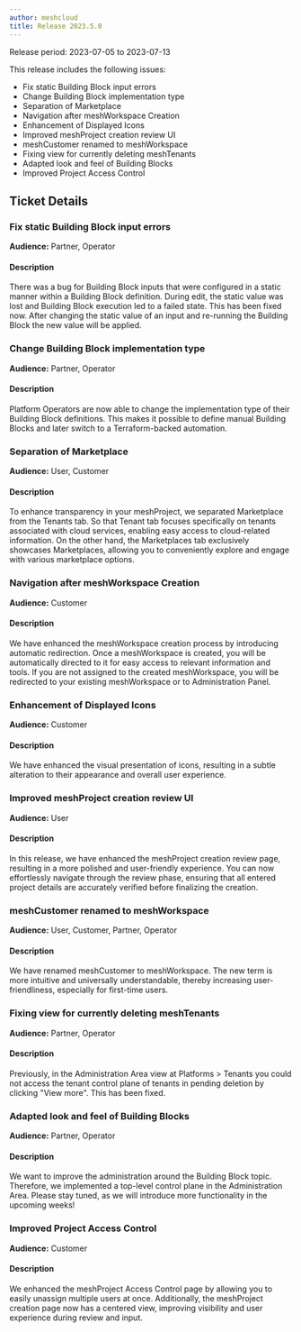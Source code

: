 ```yaml
---
author: meshcloud
title: Release 2023.5.0
---
```


Release period: 2023-07-05 to 2023-07-13

This release includes the following issues:
* Fix static Building Block input errors
* Change Building Block implementation type
* Separation of Marketplace
* Navigation after meshWorkspace Creation
* Enhancement of Displayed Icons
* Improved meshProject creation review UI
* meshCustomer renamed to meshWorkspace
* Fixing view for currently deleting meshTenants
* Adapted look and feel of Building Blocks
* Improved Project Access Control
<!--truncate-->

## Ticket Details
### Fix static Building Block input errors
**Audience:** Partner, Operator


#### Description
There was a bug for Building Block inputs that were configured in a static manner within a Building Block definition. 
During edit, the static value was lost and Building Block execution led to a failed state. This has been fixed now. 
After changing the static value of an input and re-running the Building Block the new value will be applied.

### Change Building Block implementation type
**Audience:** Partner, Operator


#### Description
Platform Operators are now able to change the implementation type of their Building Block definitions. This makes it 
possible to define manual Building Blocks and later switch to a Terraform-backed automation.

### Separation of Marketplace
**Audience:** User, Customer


#### Description
To enhance transparency in your meshProject, we separated Marketplace from the Tenants tab. So that Tenant tab 
focuses specifically on tenants associated with cloud services, enabling easy access to cloud-related information. 
On the other hand, the Marketplaces tab exclusively showcases Marketplaces, allowing you to conveniently explore 
and engage with various marketplace options.

### Navigation after meshWorkspace Creation
**Audience:** Customer


#### Description
We have enhanced the meshWorkspace creation process by introducing automatic redirection. 
Once a meshWorkspace is created, you will be automatically directed to it for easy access 
to relevant information and tools. If you are not assigned to the created meshWorkspace, 
you will be redirected to your existing meshWorkspace or to Administration Panel.

### Enhancement of Displayed Icons
**Audience:** Customer


#### Description
We have enhanced the visual presentation of icons, resulting in a subtle alteration to their appearance and overall user experience.

### Improved meshProject creation review UI
**Audience:** User


#### Description
In this release, we have enhanced the meshProject creation review page, resulting in a more polished and 
user-friendly experience. You can now effortlessly navigate through the review phase, ensuring that all 
entered project details are accurately verified before finalizing the creation.

### meshCustomer renamed to meshWorkspace
**Audience:** User, Customer, Partner, Operator


#### Description
We have renamed meshCustomer to meshWorkspace. The new term is more intuitive
and universally understandable, thereby increasing user-friendliness,
especially for first-time users.

### Fixing view for currently deleting meshTenants
**Audience:** Partner, Operator


#### Description
Previously, in the Administration Area view at Platforms > Tenants you could not access the tenant control plane 
of tenants in pending deletion by clicking "View more". This has been fixed.

### Adapted look and feel of Building Blocks
**Audience:** Partner, Operator


#### Description
We want to improve the administration around the Building Block topic. Therefore, we implemented a top-level control plane in the Administration Area. Please stay tuned, as we will introduce more functionality in the upcoming weeks!

### Improved Project Access Control
**Audience:** Customer


#### Description
We enhanced the meshProject Access Control page by allowing you to easily unassign 
multiple users at once. Additionally, the meshProject creation page now has a 
centered view, improving visibility and user experience during review and input.

